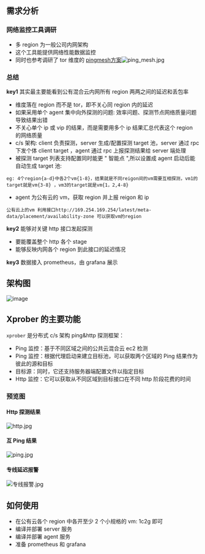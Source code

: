 ## 需求分析

### 网络监控工具调研

- 多 region 为一般公司内网架构
- 这个工具能提供网络性能数据监控
- 同时也参考调研了 tor 维度的 [pingmesh方案](https://zdyxry.github.io/2020/03/26/%E8%AE%BA%E6%96%87%E9%98%85%E8%AF%BB-%E3%80%8APingmesh-A-Large-Scale-System-for-Data-Center-Network-Latency-Measurement-and-Analysis%E3%80%8B/)![ping_mesh.jpg](https://image-static.segmentfault.com/234/691/2346912697-5f06b9fa600f0_fix732)

### 总结

**key1** 其实最主要能看到公有混合云内网所有 region 两两之间的延迟和丢包率

- 维度落在 region 而不是 tor，即不关心同 region 内的延迟
- 如果采用单个 agent 集中向外探测的问题: 效率问题、探测节点网络质量问题导致结果出错
- 不关心单个 ip 或 vip 的结果，而是需要用多个 ip 结果汇总代表这个 region 的网络质量
- c/s 架构: client 负责探测，server 生成/配置探测 target 池，server 通过 rpc 下发个体 client target ，agent 通过 rpc 上报探测结果给 server 端处理
- 被探测 target 列表支持配置同时能更 " 智能点 ",所以设置成 agent 启动后能自动生成 target 池:

```
eg: 4个region{a-d}中各2个vm{1-8}，结果就是不同reigon间的vm需要互相探测，vm1的target就是vm{3-8} ，vm3的target就是vm{1，2,4-8} 
```

- agent 为公有云的 vm，获取 region 并上报 reigon 和 ip

```
公有云上的vm 利用接口http://169.254.169.254/latest/meta-data/placement/availability-zone 可以获取vm的region
```

**key2** 能够对关键 http 接口发起探测

- 要能覆盖整个 http 各个 stage
- 能够反映内网各个 region 到此接口的延迟情况

**key3** 数据接入 prometheus，由 grafana 展示

## 架构图

![image](https://image-static.segmentfault.com/385/302/3853027722-6059b794144d0_fix732)

## Xprober 的主要功能

`xprober` 是分布式 c/s 架构 ping&http 探测框架：

- Ping 监控：基于不同区域之间的公共云混合云 ec2 检测
- Ping 监控：根据代理启动来建立目标池，可以获取两个区域的 Ping 结果作为彼此的源和目标
- 目标源：同时，它还支持服务器端配置文件以指定目标
- Http 监控：它可以获取从不同区域到目标接口在不同 http 阶段花费的时间

### 预览图

#### Http 探测结果

![http.jpg](https://image-static.segmentfault.com/266/968/2669683632-5ee18de2f043e_fix732)

#### 互 Ping 结果

![ping.jpg](https://image-static.segmentfault.com/274/440/2744408427-5ee18dedcb98b_fix732)

#### 专线延迟报警

![专线报警.jpg](https://image-static.segmentfault.com/999/522/999522447-5f06ca329f3cb_fix732)

## 如何使用

- 在公有云各个 region 中各开至少 2 个小规格的 vm: 1c2g 即可
- 编译并部署 server 服务
- 编译并部署 agent 服务
- 准备 prometheus 和 grafana
